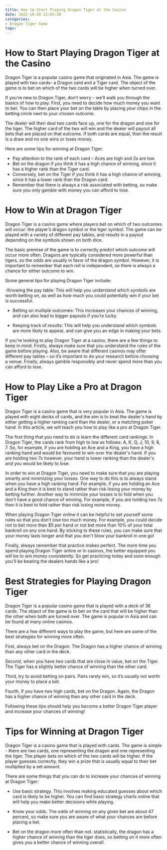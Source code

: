 ```yaml
---
title: How to Start Playing Dragon Tiger at the Casino 
date: 2022-10-28 22:03:20
categories:
- Dragon Tiger Game
tags:
---
```



#  How to Start Playing Dragon Tiger at the Casino 

Dragon Tiger is a popular casino game that originated in Asia. The game is played with two cards- a Dragon card and a Tiger card. The object of the game is to bet on which of the two cards will be higher when turned over.

If you’re new to Dragon Tiger, don’t worry – we’ll walk you through the basics of how to play. First, you need to decide how much money you want to bet. You can then place your bet on the table by placing your chips in the betting circle next to your chosen outcome. 

The dealer will then deal two cards face up, one for the dragon and one for the tiger. The higher card of the two will win and the dealer will payout all bets that are placed on that outcome. If both cards are equal, then the result is a draw and no one wins or loses money. 

Here are some tips for winning at Dragon Tiger: 

* Pay attention to the rank of each card – Aces are high and 2s are low. 
* Bet on the dragon if you think it has a high chance of winning, since it has a higher rank than the Tiger card. 
* Conversely, bet on the Tiger if you think it has a high chance of winning, since it has a lower rank than the Dragon card. 
* Remember that there is always a risk associated with betting, so make sure you only gamble with money you can afford to lose.

#  How to Win at Dragon Tiger 

Dragon Tiger is a casino game where players bet on which of two outcomes will occur: the player’s dragon symbol or the tiger symbol. The game can be played with a variety of different pay tables, and results in a payout depending on the symbols shown on both dice. 

The basic premise of the game is to correctly predict which outcome will occur more often. Dragons are typically considered more powerful than tigers, so the odds are usually in favor of the dragon symbol. However, it is important to remember that each roll is independent, so there is always a chance for either outcome to win. 

Some general tips for playing Dragon Tiger include: 

-Knowing the pay table: This will help you understand which symbols are worth betting on, as well as how much you could potentially win if your bet is successful. 

- Betting on multiple outcomes: This increases your chances of winning, and can also lead to bigger payouts if you’re lucky. 

- Keeping track of results: This will help you understand which symbols are more likely to appear, and can give you an edge in making your bets. 

If you’re looking to play Dragon Tiger at a casino, there are a few things to keep in mind. Firstly, always make sure that you understand the rules of the game before playing. Also, be aware that different casinos may offer different pay tables – so it’s important to do your research before choosing a venue. Finally, always gamble responsibly and never spend more than you can afford to lose.

#  How to Play Like a Pro at Dragon Tiger 

Dragon Tiger is a casino game that is very popular in Asia. The game is played with eight decks of cards, and the aim is to beat the dealer's hand by either getting a higher ranking card than the dealer, or a matching poker hand. In this article, we will teach you how to play like a pro at Dragon Tiger.

The first thing that you need to do is learn the different card rankings. In Dragon Tiger, the cards rank from high to low as follows: A, K, Q, J, 10, 9, 8, 7. So, for example, if you are holding an Ace and a King, you have a high ranking hand and would be favoured to win over the dealer's hand. If you are holding two 7s however, your hand is lower ranking than the dealer's and you would be likely to lose.

In order to win at Dragon Tiger, you need to make sure that you are playing smartly and minimizing your losses. One way to do this is to always stand when you have a high ranking hand. For example, if you are holding an Ace and a King then it is best to stand rather than risk losing your money by betting further. Another way to minimize your losses is to fold when you don't have a good chance of winning. For example, if you are holding two 7s then it is best to fold rather than risk losing more money.

When playing Dragon Tiger online it can be helpful to set yourself some rules so that you don't lose too much money. For example, you could decide not to bet more than $5 per hand or not bet more than 10% of your total bankroll on any one hand. By sticking to these rules, you can make sure that your money lasts longer and that you don't blow your bankroll in one go!

Finally, always remember that practice makes perfect. The more time you spend playing Dragon Tiger online or in casinos, the better equipped you will be to win money consistently. So get practicing today and soon enough you'll be beating the dealers hands like a pro!

#  Best Strategies for Playing Dragon Tiger 
Dragon Tiger is a popular casino game that is played with a deck of 36 cards. The object of the game is to bet on the card that will be higher than the other when both are turned over. The game is popular in Asia and can be found at many online casinos.

There are a few different ways to play the game, but here are some of the best strategies for winning more often.

First, always bet on the Dragon. The Dragon has a higher chance of winning than any other card in the deck.

Second, when you have two cards that are close in value, bet on the Tiger. The Tiger has a slightly better chance of winning than the other card.

Third, try to avoid betting on pairs. Pairs rarely win, so it’s usually not worth your money to place a bet.

Fourth, if you have two high cards, bet on the Dragon. Again, the Dragon has a higher chance of winning than any other card in the deck.

Following these tips should help you become a better Dragon Tiger player and increase your chances of winning!

#  Tips for Winning at Dragon Tiger

Dragon Tiger is a casino game that is played with cards. The game is simple - there are two cards, one representing the dragon and one representing the tiger. The player bets on which of the two cards will be higher. If the player guesses correctly, they win a prize that is usually equal to their bet multiplied by a set amount.

There are some things that you can do to increase your chances of winning at Dragon Tiger:

- Use basic strategy. This involves making educated guesses about which card is likely to be higher. You can find basic strategy charts online that will help you make better decisions while playing.

- Know your odds. The odds of winning on any given bet are about 47 percent, so make sure you are aware of what your chances are before placing a bet.

- Bet on the dragon more often than not. statistically, the dragon has a higher chance of winning than the tiger does, so betting on it more often gives you a better chance of winning overall.